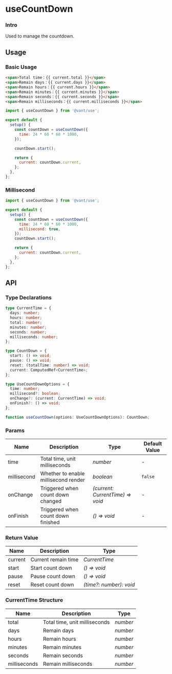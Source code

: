 # useCountDown

### Intro

Used to manage the countdown.

## Usage

### Basic Usage

```html
<span>Total time：{{ current.total }}</span>
<span>Remain days：{{ current.days }}</span>
<span>Remain hours：{{ current.hours }}</span>
<span>Remain minutes：{{ current.minutes }}</span>
<span>Remain seconds：{{ current.seconds }}</span>
<span>Remain milliseconds：{{ current.milliseconds }}</span>
```

```js
import { useCountDown } from '@vant/use';

export default {
  setup() {
    const countDown = useCountDown({
      time: 24 * 60 * 60 * 1000,
    });

    countDown.start();

    return {
      current: countDown.current,
    };
  },
};
```

### Millisecond

```js
import { useCountDown } from '@vant/use';

export default {
  setup() {
    const countDown = useCountDown({
      time: 24 * 60 * 60 * 1000,
      millisecond: true,
    });
    countDown.start();

    return {
      current: countDown.current,
    };
  },
};
```

## API

### Type Declarations

```ts
type CurrentTime = {
  days: number;
  hours: number;
  total: number;
  minutes: number;
  seconds: number;
  milliseconds: number;
};

type CountDown = {
  start: () => void;
  pause: () => void;
  reset: (totalTime: number) => void;
  current: ComputedRef<CurrentTime>;
};

type UseCountDownOptions = {
  time: number;
  millisecond?: boolean;
  onChange?: (current: CurrentTime) => void;
  onFinish?: () => void;
};

function useCountDown(options: UseCountDownOptions): CountDown;
```

### Params

| Name | Description | Type | Default Value |
| --- | --- | --- | --- |
| time | Total time, unit milliseconds | _number_ | - |
| millisecond | Whether to enable millisecond render | _boolean_ | `false` |
| onChange | Triggered when count down changed | _(current: CurrentTime) => void_ | - |
| onFinish | Triggered when count down finished | _() => void_ | - |

### Return Value

| Name    | Description         | Type                    |
| ------- | ------------------- | ----------------------- |
| current | Current remain time | _CurrentTime_           |
| start   | Start count down    | _() => void_            |
| pause   | Pause count down    | _() => void_            |
| reset   | Reset count down    | _(time?: number): void_ |

### CurrentTime Structure

| Name         | Description                   | Type     |
| ------------ | ----------------------------- | -------- |
| total        | Total time, unit milliseconds | _number_ |
| days         | Remain days                   | _number_ |
| hours        | Remain hours                  | _number_ |
| minutes      | Remain minutes                | _number_ |
| seconds      | Remain seconds                | _number_ |
| milliseconds | Remain milliseconds           | _number_ |
